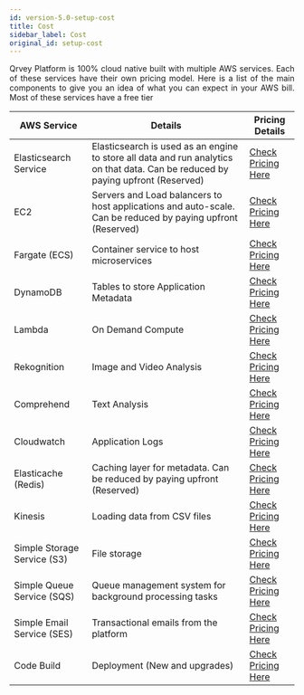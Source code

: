 ```yaml
---
id: version-5.0-setup-cost
title: Cost
sidebar_label: Cost
original_id: setup-cost
---
```


<div style="text-align: justify">

Qrvey Platform is 100% cloud native built with multiple AWS services. Each of these services have their own pricing model. Here is a list of the main components to give you an idea of what you can expect in your AWS bill. Most of these services have a free tier

| AWS Service | Details | Pricing Details |
| --- | --- | --- |
| Elasticsearch Service | Elasticsearch is used as an engine to store all data and run analytics on that data. Can be reduced by paying upfront (Reserved) | [Check Pricing Here](https://aws.amazon.com/elasticsearch-service/pricing/) |
| EC2 | Servers and Load balancers to host applications and auto-scale. Can be reduced by paying upfront (Reserved) | [Check Pricing Here](https://aws.amazon.com/ec2/pricing/) |
| Fargate (ECS) | Container service to host microservices | [Check Pricing Here](https://aws.amazon.com/fargate/pricing/) |
| DynamoDB | Tables to store Application Metadata | [Check Pricing Here](https://aws.amazon.com/dynamodb/pricing/on-demand/) |
| Lambda | On Demand Compute | [Check Pricing Here](https://aws.amazon.com/lambda/pricing/) |
| Rekognition | Image and Video Analysis | [Check Pricing Here](https://aws.amazon.com/rekognition/pricing/) |
| Comprehend | Text Analysis | [Check Pricing Here](https://aws.amazon.com/comprehend/pricing/) |
| Cloudwatch | Application Logs | [Check Pricing Here](https://aws.amazon.com/cloudwatch/pricing/) |
| Elasticache (Redis) | Caching layer for metadata. Can be reduced by paying upfront (Reserved) | [Check Pricing Here](https://aws.amazon.com/elasticache/pricing/) | 
| Kinesis | Loading data from CSV files | [Check Pricing Here](https://aws.amazon.com/kinesis/data-streams/pricing/) |
| Simple Storage Service (S3) | File storage | [Check Pricing Here](https://aws.amazon.com/s3/pricing/) |
| Simple Queue Service (SQS) | Queue management system for background processing tasks | [Check Pricing Here](https://aws.amazon.com/sqs/pricing/) |
| Simple Email Service (SES) | Transactional emails from the platform | [Check Pricing Here](https://aws.amazon.com/ses/pricing/) |
| Code Build | Deployment (New and upgrades) | [Check Pricing Here](https://aws.amazon.com/codebuild/pricing/) |